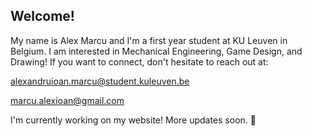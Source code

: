 ## Welcome!

My name is Alex Marcu and I'm a first year student at KU Leuven in Belgium. I am interested in Mechanical Engineering, Game Design, and Drawing! If you want to connect, don't hesitate to reach out at:

[alexandruioan.marcu@student.kuleuven.be](mailto:alexandruioan.marcu@student.kuleuven.be)

[marcu.alexioan@gmail.com](mailto:marcu.alexioan@gmail.com)

I'm currently working on my website! More updates soon. 👷
